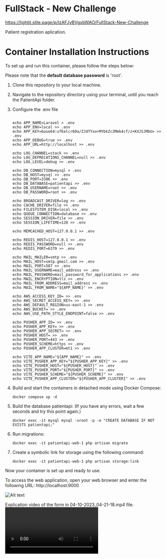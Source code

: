 # FullStack - New Challenge
https://lightit.slite.page/p/lzAFJyBVgxbWAO/FullStack-New-Challenge

Patient registration aplication.
 
# Container Installation Instructions

To set up and run this container, please follow the steps below:

Please note that the **default database password** is 'root'.

1. Clone this repository to your local machine.

2. Navigate to the repository directory using your terminal, until you reach the PatientApi folder.

3. Configure the .env file
    ```shell

    echo APP_NAME=Laravel > .env
    echo APP_ENV=local >> .env
    echo APP_KEY=base64:ufEelcr60a/ZJ4TYxo+MYbkZc2Mmk4cf/z+KXJSJMbU= >> .env
    echo APP_DEBUG=true >> .env
    echo APP_URL=http://localhost >> .env
 
    echo LOG_CHANNEL=stack >> .env
    echo LOG_DEPRECATIONS_CHANNEL=null >> .env
    echo LOG_LEVEL=debug >> .env
 
    echo DB_CONNECTION=mysql > .env
    echo DB_HOST=mysql >> .env
    echo DB_PORT=3306 >> .env
    echo DB_DATABASE=patientapi >> .env
    echo DB_USERNAME=root >> .env
    echo DB_PASSWORD=root >> .env

    echo BROADCAST_DRIVER=log >> .env
    echo CACHE_DRIVER=file >> .env
    echo FILESYSTEM_DISK=local >> .env
    echo QUEUE_CONNECTION=database >> .env
    echo SESSION_DRIVER=file >> .env
    echo SESSION_LIFETIME=120 >> .env
 
    echo MEMCACHED_HOST=127.0.0.1 >> .env

    echo REDIS_HOST=127.0.0.1 >> .env
    echo REDIS_PASSWORD=null >> .env
    echo REDIS_PORT=6379 >> .env
 
    echo MAIL_MAILER=smtp >> .env
    echo MAIL_HOST=smtp.gmail.com >> .env
    echo MAIL_PORT=587 >> .env
    echo MAIL_USERNAME=mail_address >> .env
    echo MAIL_PASSWORD=mail_password_for_applications >> .env
    echo MAIL_ENCRYPTION=tls >> .env
    echo MAIL_FROM_ADDRESS=mail_address >> .env
    echo MAIL_FROM_NAME="${APP_NAME}" >> .env

    echo AWS_ACCESS_KEY_ID= >> .env
    echo AWS_SECRET_ACCESS_KEY= >> .env
    echo AWS_DEFAULT_REGION=us-east-1 >> .env
    echo AWS_BUCKET= >> .env
    echo AWS_USE_PATH_STYLE_ENDPOINT=false >> .env

    echo PUSHER_APP_ID= >> .env
    echo PUSHER_APP_KEY= >> .env
    echo PUSHER_APP_SECRET= >> .env
    echo PUSHER_HOST= >> .env
    echo PUSHER_PORT=443 >> .env
    echo PUSHER_SCHEME=https >> .env
    echo PUSHER_APP_CLUSTER=mt1 >> .env

    echo VITE_APP_NAME="${APP_NAME}" >> .env
    echo VITE_PUSHER_APP_KEY="${PUSHER_APP_KEY}" >> .env
    echo VITE_PUSHER_HOST="${PUSHER_HOST}" >> .env
    echo VITE_PUSHER_PORT="${PUSHER_PORT}" >> .env
    echo VITE_PUSHER_SCHEME="${PUSHER_SCHEME}" >> .env
    echo VITE_PUSHER_APP_CLUSTER="${PUSHER_APP_CLUSTER}" >> .env

4. Build and start the containers in detached mode using Docker Compose:
   
   ```shell
   docker compose up -d
5. Build the database patientapi:
  (If you have any errors, wait a few seconds and try this point again.)
    ```shell
   docker exec -it mysql mysql -uroot -p -e "CREATE DATABASE IF NOT EXISTS patientapi;"
6. Run migrations:
    ```shell
    docker exec -it patientapi-web-1 php artisan migrate
7. Create a symbolic link for storage using the following command:
    ```shell
    docker exec -it patientapi-web-1 php artisan storage:link
    
Now your container is set up and ready to use.

To access the web application, open your web browser and enter the following URL:
http://localhost:9000

![Alt text](image.png)

Explication video of the form in 04-10-2023_04-21-18.mp4 file.
<video src="04-10-2023_04-21-18.mp4" controls title="Title"></video>
